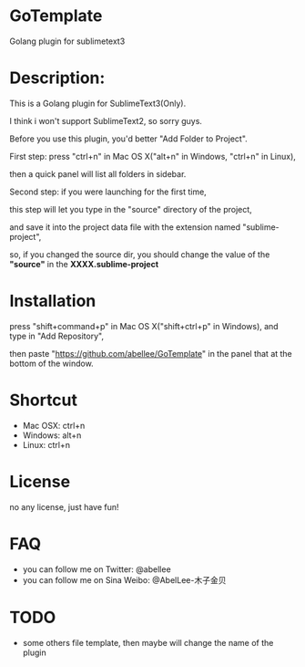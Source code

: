 GoTemplate
==========

Golang plugin for sublimetext3



Description:
==========
This is a Golang plugin for SublimeText3(Only).

I think i won't support SublimeText2, so sorry guys.

Before you use this plugin, you'd better "Add Folder to Project".

First step: press "ctrl+n" in Mac OS X("alt+n" in Windows, "ctrl+n" in Linux),

then a quick panel will list all folders in sidebar.

Second step: if you were launching for the first time,

this step will let you type in the "source" directory of the project,

and save it into the project data file with the extension named "sublime-project",

so, if you changed the source dir, you should change the value of the **"source"** in the **XXXX.sublime-project**



Installation
============
press "shift+command+p" in Mac OS X("shift+ctrl+p" in Windows), and type in "Add Repository",

then paste "https://github.com/abellee/GoTemplate" in the panel that at the bottom of the window.



Shortcut
============
* Mac OSX:	ctrl+n
* Windows:	alt+n
* Linux:	ctrl+n



License
============

no any license, just have fun!



FAQ
============
* you can follow me on Twitter: @abellee
* you can follow me on Sina Weibo: @AbelLee-木子金贝



TODO
============
* some others file template, then maybe will change the name of the plugin

